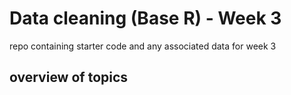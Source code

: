 # Data cleaning (Base R) - Week 3
repo containing starter code and any associated data for week 3
## overview of topics

